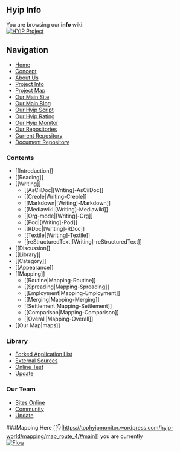 ## Hyip Info
You are browsing our **info** wiki:        
[![HYIP Project](https://avatars2.githubusercontent.com/u/8466209?v=3&s=460)](https://github.com/hyip)    
## Navigation
* [Home](https://github.com/hyip)
* [Concept](https://github.com/hyip/info/wiki/Mapping)
* [About Us](https://about.me/hyipmonitor)
* [Project Info](https://github.com/hyip/info)
* [Project Map](https://github.com/hyip/info/wiki/maps)
* [Our Main Site](http://hyip.world/)
* [Our Main Blog](https://tophyipmonitor.wordpress.com/)
* [Our Hyip Script](http://hyipscript.sourceforge.net/)
* [Our Hyip Rating](http://all.hyip.world/)
* [Our Hyip Monitor](http://hyipmonitors.info/)
* [Our Repositories](https://github.com/hyip?tab=repositories)
* [Current Repository](https://github.com/hyip/info)
* [Document Repository](https://github.com/hyip/info/wiki)

### Contents
* [[Introduction]]
* [[Reading]]
* [[Writing]]
    * [[AsCiiDoc|[Writing]-AsCiiDoc]]
    * [[Creole|Writing-Creole]]
    * [[Markdown|[Writing]-Markdown]]
    * [[Mediawiki|[Writing]-Mediawiki]]
    * [[Org-mode|[Writing]-Org]]
    * [[Pod|[Writing]-Pod]]
    * [[RDoc|[Writing]-RDoc]]
    * [[Textile|[Writing]-Textile]]
    * [[reStructuredText|[Writing]-reStructuredText]]
* [[Discussion]]
* [[Library]]
* [[Category]]
* [[Appearance]]
* [[Mapping]]
    * [[Routine|Mapping-Routine]]
    * [[Spreading|Mapping-Spreading]]
    * [[Employment|Mapping-Employment]]
    * [[Merging|Mapping-Merging]]
    * [[Settlement|Mapping-Settlement]]
    * [[Comparison|Mapping-Comparison]]
    * [[Overall|Mapping-Overall]]
* [[Our Map|maps]]  

### Library
* [Forked Application List](%5BHOW-TO%5D-Installation)
* [External Sources](%5BHOW-TO%5D-How-To-Blog)
* [Online Test](%5BHOW-TO%5D-Pagination)
* [Update](%5BHOW-TO%5D-Using-Nginx-with-Phile)

### Our Team
* [Sites Online](%5BCOMMUNITY%5D-Sites-using-Phile)
* [Community](%5BCOMMUNITY%5D-Plugins)
* [Update](%5BCOMMUNITY%5D-Themes)

###Mapping
Here [[:point_down:|https://tophyipmonitor.wordpress.com/hyip-world/mapping/map_route_4/#main]] you are currently         
[![Flow](https://tophyipmonitor.files.wordpress.com/2015/11/map_wiki_info.png)](https://github.com/hyip/info/wiki#mapping)
